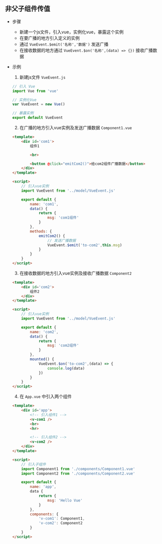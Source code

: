 ## 非父子组件传值

* 步骤
    - 新建一个js文件，引入vue，实例化vue，暴露这个实例
    - 在要广播的地方引入定义的实例
    - 通过 `VueEvent.$emit('名称','数据')` 发送广播
    - 在接收数据的地方通过 `VueEvent.$on('名称',(data) => {})` 接收广播数据

* 示例
    1. 新建js文件 `VueEvent.js`
    
    ```javascript
    // 引入 Vue
    import Vue from 'vue'

    // 实例化Vue
    var VueEvent = new Vue()
    
    // 暴露实例
    export default VueEvent
    ```

    2. 在广播的地方引入vue实例及发送广播数据 `Component1.vue`
    
    ```html
    <template>
        <div id='com1'>
            组件1

            <br>

            <button @click="emitCom2()">给com2组件广播数据</button>
        </div>
    </template>

    <script>
        // 引入vue实例
        import VueEvent from '../model/VueEvent.js'

        export default {
            name: 'com1',
            data() {
                return {
                    msg: 'com1组件'
                }
            },
            methods: {
                emitCom2() {
                    // 发送广播数据
                    VueEvent.$emit('to-com2',this.msg)
                }
            }
        }
    </script>
    ```

    3. 在接收数据的地方引入vue实例及接收广播数据 `Component2`
    
    ```html
    <template>
        <div id='com2'>
            组件2
        </div>
    </template>

    <script>
        // 引入vue实例
        import VueEvent from '../model/VueEvent.js'

        export default {
            name: 'com2',
            data() {
                return {
                    msg: 'com2组件'
                }
            },
            mounted() {
                VueEvent.$on('to-com2',(data) => {
                    console.log(data)
                })
            }
        }
    </script>
    ```

    4. 在 `App.vue` 中引入两个组件

    ```html
    <template>
        <div id='app'>
            <!-- 引入组件1 -->
            <v-com1 />
            <br>
            <hr>

            <!-- 引入组件2 -->
            <v-com2 />
        </div>
    </template>

    <script>
        // 引入子组件
        import Component1 from './components/Component1.vue'
        import Component2 from './components/Component2.vue'
    
        export default {
            name: 'app',
            data {
                return {
                    msg: 'Hello Vue'
                }
            },
            components: {
                'v-com1': Component1,
                'v-com2': Component2
            }
        }
    </script>
    ```